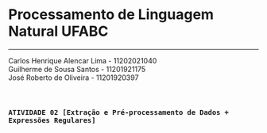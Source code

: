 # Processamento de Linguagem Natural UFABC
<hr>

Carlos Henrique Alencar Lima - 11202021040<br>
Guilherme de Sousa Santos - 11201921175<br>
José Roberto de Oliveira - 11201920397<br>

<br>

### `ATIVIDADE 02 [Extração e Pré-processamento de Dados + Expressões Regulares]`

